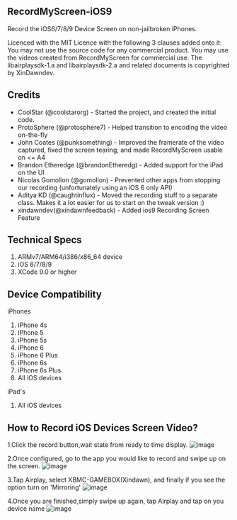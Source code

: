 ## RecordMyScreen-iOS9

Record the iOS6/7/8/9  Device Screen  on non-jailbroken iPhones.

Licenced with the MIT Licence with the following 3 clauses added onto it:
You may not use the source code for any commercial product.
You may use the videos created from RecordMyScreen for commercial use.
The libairplaysdk-1.a and libairplaysdk-2.a and related documents is copyrighted by XinDawndev.  

## Credits

* CoolStar (@coolstarorg) - Started the project, and created the initial code.
* ProtoSphere (@protosphere7) - Helped transition to encoding the video on-the-fly
* John Coates (@punksomething) - Improved the framerate of the video captured, fixed the screen tearing, and made RecordMyScreen usable on <= A4
* Brandon Etheredge (@brandonEtheredg) - Added support for the iPad on the UI
* Nicolas Gomollon (@gomollon) - Prevented other apps from stopping our recording (unfortunately using an iOS 6 only API)
* Aditya KD (@caughtinflux) - Moved the recording stuff to a separate class. Makes it a lot easier for us to start on the tweak version :)
* xindawndev(@xindawnfeedback) - Added ios9 Recording Screen Feature

## Technical Specs

1. ARMv7/ARM64/i386/x86_64 device
2. iOS 6/7/8/9
3. XCode 9.0 or higher

## Device Compatibility

iPhones

1. iPhone 4s
2. iPhone 5
3. iPhone 5s
4. iPhone 6
5. iPhone 6 Plus
6. iPhone 6s
7. iPhone 6s Plus
8. All iOS devices


iPad's
1. All iOS devices



## How to Record iOS Devices Screen Video?

1.Click the record button,wait state from ready to time display.
![image](https://github.com/xindawndev/RecordMyScreen-iOS/blob/master/IMG_0515.PNG)

2.Once configured, go to the app you would like to record and swipe up on the screen.
![image](https://github.com/xindawndev/RecordMyScreen-iOS/blob/master/IMG_0517.PNG)

3.Tap Airplay, select XBMC-GAMEBOX(Xindawn), and finally if you see the option turn on 'Mirroring'
![image](https://github.com/xindawndev/RecordMyScreen-iOS/blob/master/IMG_0518.PNG)

4.Once you are finished,simply swipe up again, tap Airplay and tap on you device name
![image](https://github.com/xindawndev/RecordMyScreen-iOS/blob/master/IMG_0519.PNG)
